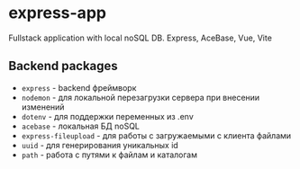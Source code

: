 # express-app
Fullstack application with local noSQL DB. Express, AceBase, Vue, Vite


## Backend packages

* `express` - backend фреймворк
* `nodemon` - для локальной перезагрузки сервера при внесении изменений
* `dotenv` - для поддержки переменных из .env
* `acebase` - локальная БД noSQL
* `express-fileupload` - для работы с загружаемыми с клиента файлами
* `uuid` - для генерирования уникальных id
* `path` - работа с путями к файлам и каталогам
